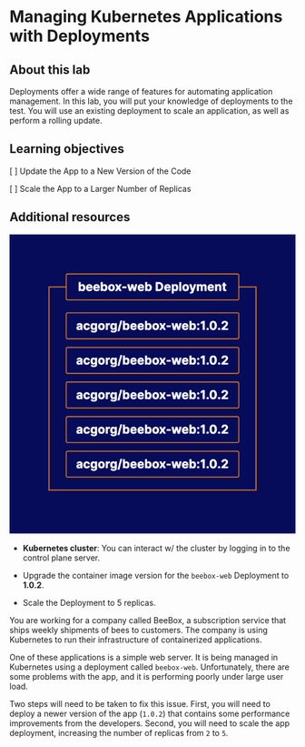 # Managing Kubernetes Applications with Deployments

## About this lab

Deployments offer a wide range of features for automating application management. In this lab, you will put your knowledge of deployments to the test. You will use an existing deployment to scale an application, as well as perform a rolling update.

## Learning objectives

[ ] Update the App to a New Version of the Code

[ ] Scale the App to a Larger Number of Replicas

## Additional resources

![Fig. 1 Lab Diagram](../../../../../img/workloads/workload-resources/deployments/managing-kubernetes-applications.demo/diag01.png)

  * **Kubernetes cluster**: You can interact w/ the cluster by logging in to the control plane server.

  * Upgrade the container image version for the `beebox-web` Deployment to **1.0.2**.

  * Scale the Deployment to 5 replicas.

You are working for a company called BeeBox, a subscription service that ships weekly shipments of bees to customers. The company is using Kubernetes to run their infrastructure of containerized applications.

One of these applications is a simple web server. It is being managed in Kubernetes using a deployment called `beebox-web`. Unfortunately, there are some problems with the app, and it is performing poorly under large user load.

Two steps will need to be taken to fix this issue. First, you will need to deploy a newer version of the app (`1.0.2`) that contains some performance improvements from the developers. Second, you will need to scale the app deployment, increasing the number of replicas from `2` to `5`.
